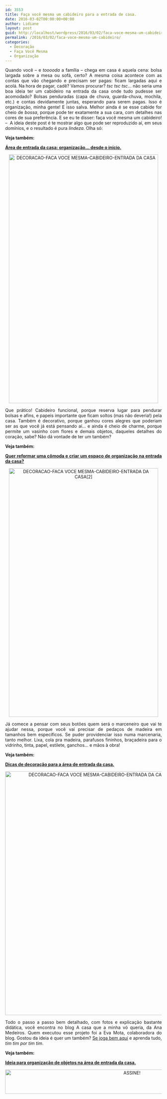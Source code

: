 ```yaml
---
id: 3553
title: Faça você mesma um cabideiro para a entrada de casa.
date: 2016-03-02T00:00:00+00:00
author: Lidiane
layout: post
guid: http://localhost/wordpress/2016/03/02/faca-voce-mesma-um-cabideiro/
permalink: /2016/03/02/faca-voce-mesma-um-cabideiro/
categories:
  - Decoração
  - Faça Você Mesma
  - Organização
---
```

<p align="justify">
  Quando você – e <em>tooooda</em> a família – chega em casa é aquela cena: bolsa largada sobre a mesa ou sofá, certo? A mesma coisa acontece com as contas que vão chegando e precisam ser pagas: ficam largadas aqui e acolá. Na hora de pagar, cadê? Vamos procurar? <em>tsc tsc tsc</em>… não seria uma boa ideia ter um cabideiro na entrada da casa onde tudo pudesse ser acomodado? Bolsas penduradas (capa de chuva, guarda-chuva, mochila, etc.) e contas devidamente juntas, esperando para serem pagas. Isso é organização, minha gente! E isso salva. Melhor ainda é se esse cabide for cheio de <em>bossa</em>, porque pode ter exatamente a sua cara, com detalhes nas cores de sua preferência. E se eu te disser: faça você mesma um cabideiro! &#8211;  A ideia deste post é te mostrar algo que pode ser reproduzido aí, em seus domínios, e o resultado é pura <em>lindeza</em>. Olha só:
</p>

<p align="justify">
  <strong>Veja também:</strong>
</p>

<p align="justify">
  <a href="http://www.decoracaodacasa.com/area-de-entrada-da-casa/" target="_blank"><strong>Área de entrada da casa: organização… desde o início.</strong></a>
</p>

<p align="center">
  <img class="alignnone size-full wp-image-12025" src="http://www.trololodemulher.com.br/blog/wp-content/uploads/2016/03/DECORACAO-FACA-VOCE-MESMA-CABIDEIRO-ENTRADA-DA-CASA.jpg" alt="DECORACAO-FACA VOCE MESMA-CABIDEIRO-ENTRADA DA CASA" width="480" height="800" />
</p>

<p align="justify">
  Que prático! Cabideiro funcional, porque reserva lugar para pendurar bolsas e afins, e papeis importante que ficam soltos (mas não deveria!) pela casa. Também é decorativo, porque ganhou cores alegres que poderiam ser as que você já está pensando aí… e ainda é cheio de charme, porque permite um vasinho com flores e demais objetos, daqueles detalhes do coração, sabe? Não dá vontade de ter um também?
</p>

<p align="justify">
  <strong>Veja também:</strong>
</p>

<p align="justify">
  <a href="http://www.decoracaodacasa.com/comoda-hall-de-entrada/" target="_blank"><strong>Quer reformar uma cômoda e criar um espaço de organização na entrada da casa?</strong></a>
</p>

<p align="center">
  <img class="alignnone size-full wp-image-12026" src="http://www.trololodemulher.com.br/blog/wp-content/uploads/2016/03/DECORACAO-FACA-VOCE-MESMA-CABIDEIRO-ENTRADA-DA-CASA2.jpg" alt="DECORACAO-FACA VOCE MESMA-CABIDEIRO-ENTRADA DA CASA[2]" width="480" height="800" />
</p>

<p align="justify">
  Já comece a pensar com seus botões quem será o marceneiro que vai te ajudar nessa, porque você vai precisar de pedaços de madeira em tamanhos bem específicos. Se puder providenciar isso numa marcenaria, tanto melhor. Lixa, cola pra madeira, parafusos fininhos, braçadeira para o vidrinho, tinta, papel, estilete, ganchos… e mãos à obra!
</p>

<p align="justify">
  <strong>Veja também:</strong>
</p>

<p align="justify">
  <a href="http://www.trololodemulher.com.br/2009/02/16/area-de-entrada/" target="_blank"><strong>Dicas de decoração para a área de entrada da casa.</strong></a>
</p>

<p align="center">
  <img class="alignnone size-full wp-image-12027" src="http://www.trololodemulher.com.br/blog/wp-content/uploads/2016/03/DECORACAO-FACA-VOCE-MESMA-CABIDEIRO-ENTRADA-DA-CASA3.jpg" alt="DECORACAO-FACA VOCE MESMA-CABIDEIRO-ENTRADA DA CASA[3]" width="600" height="784" />
</p>

<p align="justify">
  Todo o passo a passo bem detalhado, com fotos e explicação bastante didática, você encontra no blog A casa que a minha vó queria, da Ana Medeiros. Quem executou esse projeto foi a Eva Mota, colaboradora do blog. Gostou da ideia é quer um também? <a href="http://www.acasaqueaminhavoqueria.com/faca-voce-mesmo-um-cabideiro-super-charmoso-e-com-varias-utilidades/" target="_blank">Se joga bem aqui</a> e aprenda tudo, <em>tim tim por tim tim</em>.
</p>

<p align="justify">
  <strong>Veja também:</strong>
</p>

<p align="justify">
  <a href="http://www.trololodemulher.com.br/2009/01/17/organizacao-area-entrada/" target="_blank"><strong>Ideia para organização de objetos na área de entrada da casa.</strong></a>
</p>

<p align="center">
  <a href="http://feedburner.google.com/fb/a/mailverify?uri=blogBichaFemea&loc=en_US" target="_blank"><img class="alignnone size-full wp-image-10439" src="http://www.trololodemulher.com.br/blog/wp-content/uploads/2014/09/ASSINE.png" alt="ASSINE!" width="800" height="78" /></a>
</p>

<p align="justify">